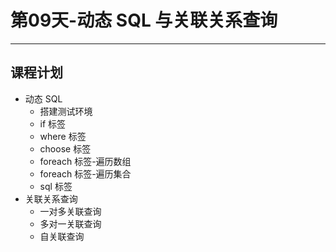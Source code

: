 # 第09天-动态 SQL 与关联关系查询

---

## 课程计划

* 动态 SQL
    * 搭建测试环境
    * if 标签
    * where 标签
    * choose 标签
    * foreach 标签-遍历数组
    * foreach 标签-遍历集合
    * sql 标签
* 关联关系查询
    *  一对多关联查询
    *  多对一关联查询
    *  自关联查询